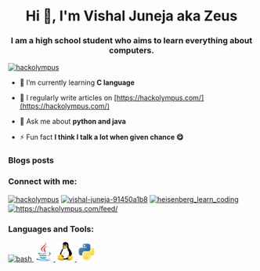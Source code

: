 <h1 align="center">Hi 👋, I'm Vishal Juneja aka Zeus</h1>
<h3 align="center">I am a high school student who aims to learn everything about computers.</h3>

<p align="left"> <a href="https://twitter.com/hackolympus" target="blank"><img src="https://img.shields.io/twitter/follow/hackolympus?logo=twitter&style=for-the-badge" alt="hackolympus" /></a> </p>

- 🌱 I’m currently learning **C language**

- 📝 I regularly write articles on [https://hackolympus.com/](https://hackolympus.com/)

- 💬 Ask me about **python and java**

- ⚡ Fun fact **I think I talk a lot when given chance 😋**

### Blogs posts
<!-- BLOG-POST-LIST:START -->
<!-- BLOG-POST-LIST:END -->

<h3 align="left">Connect with me:</h3>
<p align="left">
<a href="https://twitter.com/hackolympus" target="blank"><img align="center" src="https://raw.githubusercontent.com/rahuldkjain/github-profile-readme-generator/master/src/images/icons/Social/twitter.svg" alt="hackolympus" height="30" width="40" /></a>
<a href="https://linkedin.com/in/vishal-juneja-91450a1b8" target="blank"><img align="center" src="https://raw.githubusercontent.com/rahuldkjain/github-profile-readme-generator/master/src/images/icons/Social/linked-in-alt.svg" alt="vishal-juneja-91450a1b8" height="30" width="40" /></a>
<a href="https://codeforces.com/profile/heisenberg_learn_coding" target="blank"><img align="center" src="https://cdn.jsdelivr.net/npm/simple-icons@3.0.1/icons/codeforces.svg" alt="heisenberg_learn_coding" height="30" width="40" /></a>
<a href="/https://hackolympus.com/feed/" target="blank"><img align="center" src="https://raw.githubusercontent.com/rahuldkjain/github-profile-readme-generator/master/src/images/icons/Social/rss.svg" alt="https://hackolympus.com/feed/" height="30" width="40" /></a>
</p>

<h3 align="left">Languages and Tools:</h3>
<p align="left"> <a href="https://www.gnu.org/software/bash/" target="_blank"> <img src="https://www.vectorlogo.zone/logos/gnu_bash/gnu_bash-icon.svg" alt="bash" width="40" height="40"/> </a> <a href="https://www.java.com" target="_blank"> <img src="https://raw.githubusercontent.com/devicons/devicon/master/icons/java/java-original.svg" alt="java" width="40" height="40"/> </a> <a href="https://www.linux.org/" target="_blank"> <img src="https://raw.githubusercontent.com/devicons/devicon/master/icons/linux/linux-original.svg" alt="linux" width="40" height="40"/> </a> <a href="https://www.python.org" target="_blank"> <img src="https://raw.githubusercontent.com/devicons/devicon/master/icons/python/python-original.svg" alt="python" width="40" height="40"/> </a> </p>
